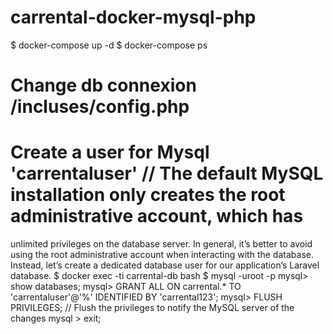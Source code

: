# carrental-docker-mysql-php

$ docker-compose up -d
$ docker-compose ps

# Change db connexion /incluses/config.php
# Create a user for Mysql 'carrentaluser' // The default MySQL installation only creates the root administrative account, which has 
unlimited privileges on the database server. In general, it’s better to avoid using the root administrative account when interacting 
with the database. Instead, let’s create a dedicated database user for our application’s Laravel database.
$ docker exec -ti carrental-db bash
$ mysql -uroot -p 
mysql> show databases;
mysql> GRANT ALL ON carrental.* TO 'carrentaluser'@'%' IDENTIFIED BY 'carrental123';
mysql> FLUSH PRIVILEGES;                          // Flush the privileges to notify the MySQL server of the changes
mysql > exit;

